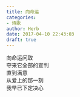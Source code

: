 ```yaml
---  
title: 向命运  
categories:  
- 诗歌  
author: Herb  
date: 2017-04-10 22:43:03  
draft: true
---  
```

向命运问取  
夺来它全部的宣判  
直到满意  
从爱上的那一刻  
我早已下定决心